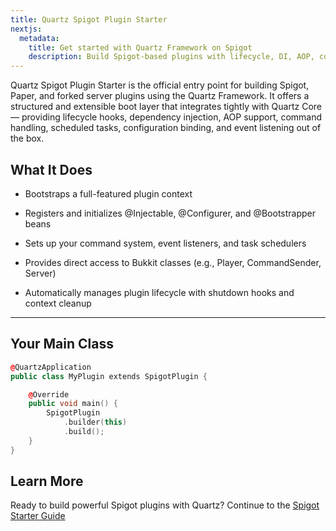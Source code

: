 ```yaml
---
title: Quartz Spigot Plugin Starter
nextjs:
  metadata:
    title: Get started with Quartz Framework on Spigot
    description: Build Spigot-based plugins with lifecycle, DI, AOP, commands, and more.
---
```


Quartz Spigot Plugin Starter is the official entry point for building Spigot, Paper, and forked server plugins using the Quartz Framework. It offers a structured and extensible boot layer that integrates tightly with Quartz Core — providing lifecycle hooks, dependency injection, AOP support, command handling, scheduled tasks, configuration binding, and event listening out of the box.

## What It Does

- Bootstraps a full-featured plugin context

- Registers and initializes @Injectable, @Configurer, and @Bootstrapper beans

- Sets up your command system, event listeners, and task schedulers

- Provides direct access to Bukkit classes (e.g., Player, CommandSender, Server)

- Automatically manages plugin lifecycle with shutdown hooks and context cleanup

---

## Your Main Class

```cpp
@QuartzApplication
public class MyPlugin extends SpigotPlugin {

    @Override
    public void main() {
        SpigotPlugin
            .builder(this)
            .build();
    }
}
```
## Learn More

Ready to build powerful Spigot plugins with Quartz? Continue to the [Spigot Starter Guide](/docs/spigot-plugin-starter/quickstart)